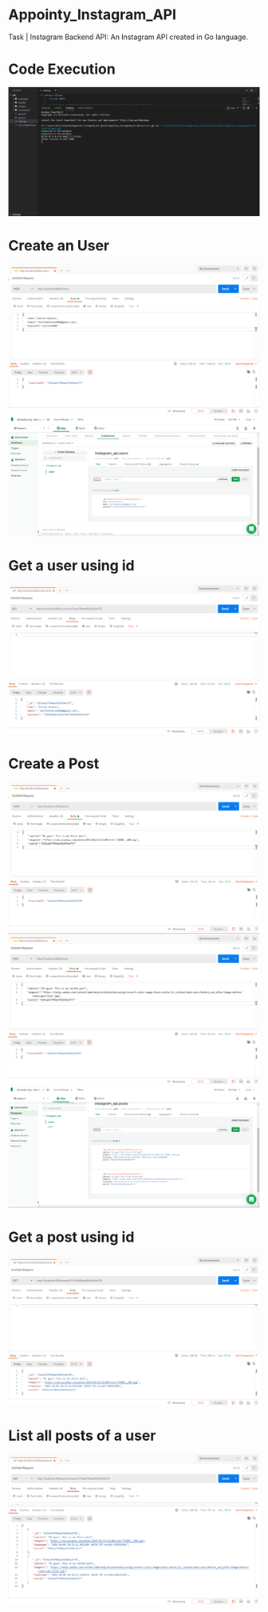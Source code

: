 # Appointy_Instagram_API
Task  | Instagram Backend API: 
An Instagram API created in Go language.

# Code Execution
![](https://github.com/kartik0406/Appointy_Instagram_API/blob/master/src/screenshots/img1.png)

# Create an User
![](https://github.com/kartik0406/Appointy_Instagram_API/blob/master/src/screenshots/img2.png)
![](https://github.com/kartik0406/Appointy_Instagram_API/blob/master/src/screenshots/img3.png)

# Get a user using id
![](https://github.com/kartik0406/Appointy_Instagram_API/blob/master/src/screenshots/img4.png)
 
# Create a Post
![](https://github.com/kartik0406/Appointy_Instagram_API/blob/master/src/screenshots/img5.png)
![](https://github.com/kartik0406/Appointy_Instagram_API/blob/master/src/screenshots/img6.png)
![](https://github.com/kartik0406/Appointy_Instagram_API/blob/master/src/screenshots/img7.png)
  
# Get a post using id
![](https://github.com/kartik0406/Appointy_Instagram_API/blob/master/src/screenshots/img8.png)
  
# List all posts of a user
![](https://github.com/kartik0406/Appointy_Instagram_API/blob/master/src/screenshots/img9.png)

  



